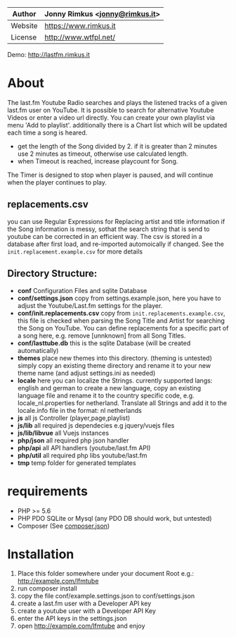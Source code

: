 Author | Jonny Rimkus &lt;jonny@rimkus.it&gt;
------ | ---------------------------
Website | https://www.rimkus.it
License | http://www.wtfpl.net/

Demo: http://lastfm.rimkus.it

# About

The last.fm Youtube Radio searches and plays the listened tracks of a given last.fm user on YouTube.
It is possible to search for alternative Youtube Videos or enter a video url directly.
You can create your own playlist via menu 'Add to playlist'.
additionally there is a Chart list which will be updated each time a song is heared.

  * get the length of the Song divided by 2. 
  if it is greater than 2 minutes use 2 minutes as timeout, 
  otherwise use calculated length. 
  * when Timeout is reached, increase playcount for Song.

The Timer is designed to stop when player is paused,
and will continue when the player continues to play. 

## replacements.csv

you can use Regular Expressions for Replacing artist and title information if the Song information is messy, 
sothat the search string that is send to youtube can be corrected in an efficient way. 
The csv is stored in a database after first load, and re-imported automoically if changed. 
See the `init.replacement.example.csv` for more details 

## Directory Structure:
  - __conf__ Configuration Files and sqlite Database
  - __conf/settings.json__ copy from settings.example.json, here you have to adjust the Youtube/Last.fm settings for the player.
  - __conf/init.replacements.csv__ copy from `init.replacements.example.csv`, this file is checked when parsing the Song Title and Artist for searching the Song on YouTube. 
You can define replacements for a specific part of a song here, 
e.g. remove [unnknown] from all Song Titles.
  - __conf/lasttube.db__ this is the sqlite Database (will be created automatically)
  - __themes__ place new themes into this directory. (theming is untested)
simply copy an existing theme directory and rename it to your new theme name (and adjust settings.ini as needed)
  - __locale__ here you can localize the Strings. currently supported langs: english and german
to create a new language, copy an existing language file and 
rename it to the country specific code, e.g. locale_nl.properties for netherland. 
Translate all Strings and add it to the locale.info file in the format: nl netherlands
  - __js__ all js Controller (player,page,playlist)  
  - __js/lib__ all required js dependecies e.g jquery/vuejs files
  - __js/lib/libvue__ all Vuejs instances
  - __php/json__ all required php json handler
  - __php/api__ all API handlers (youtube/last.fm API)
  - __php/util__ all required php libs youtube/last.fm
  - __tmp__ temp folder for generated templates

# requirements

* PHP >= 5.6
* PHP PDO SQLite or Mysql (any PDO DB should work, but untested)
* Composer (See [composer.json](file://./composer.json]))

# Installation

1. Place this folder somewhere under your document Root e.g.: http://example.com/lfmtube
2. run composer install
3. copy the file conf/example.settings.json to conf/settings.json
4. create a last.fm user with a Developer API key
5. create a youtube user with a Developer API Key
6. enter the API keys in the settings.json
7. open http://example.com/lfmtube and enjoy
